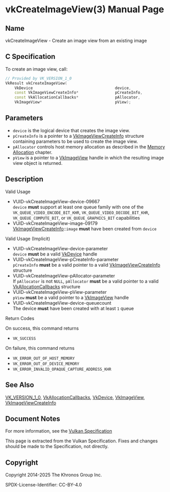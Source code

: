 # vkCreateImageView(3) Manual Page

## Name

vkCreateImageView - Create an image view from an existing image



## [](#_c_specification)C Specification

To create an image view, call:

```c++
// Provided by VK_VERSION_1_0
VkResult vkCreateImageView(
    VkDevice                                    device,
    const VkImageViewCreateInfo*                pCreateInfo,
    const VkAllocationCallbacks*                pAllocator,
    VkImageView*                                pView);
```

## [](#_parameters)Parameters

- `device` is the logical device that creates the image view.
- `pCreateInfo` is a pointer to a [VkImageViewCreateInfo](https://registry.khronos.org/vulkan/specs/latest/man/html/VkImageViewCreateInfo.html) structure containing parameters to be used to create the image view.
- `pAllocator` controls host memory allocation as described in the [Memory Allocation](https://registry.khronos.org/vulkan/specs/latest/html/vkspec.html#memory-allocation) chapter.
- `pView` is a pointer to a [VkImageView](https://registry.khronos.org/vulkan/specs/latest/man/html/VkImageView.html) handle in which the resulting image view object is returned.

## [](#_description)Description

Valid Usage

- [](#VUID-vkCreateImageView-device-09667)VUID-vkCreateImageView-device-09667  
  `device` **must** support at least one queue family with one of the `VK_QUEUE_VIDEO_ENCODE_BIT_KHR`, `VK_QUEUE_VIDEO_DECODE_BIT_KHR`, `VK_QUEUE_COMPUTE_BIT`, or `VK_QUEUE_GRAPHICS_BIT` capabilities
- [](#VUID-vkCreateImageView-image-09179)VUID-vkCreateImageView-image-09179  
  [VkImageViewCreateInfo](https://registry.khronos.org/vulkan/specs/latest/man/html/VkImageViewCreateInfo.html)::`image` **must** have been created from `device`

Valid Usage (Implicit)

- [](#VUID-vkCreateImageView-device-parameter)VUID-vkCreateImageView-device-parameter  
  `device` **must** be a valid [VkDevice](https://registry.khronos.org/vulkan/specs/latest/man/html/VkDevice.html) handle
- [](#VUID-vkCreateImageView-pCreateInfo-parameter)VUID-vkCreateImageView-pCreateInfo-parameter  
  `pCreateInfo` **must** be a valid pointer to a valid [VkImageViewCreateInfo](https://registry.khronos.org/vulkan/specs/latest/man/html/VkImageViewCreateInfo.html) structure
- [](#VUID-vkCreateImageView-pAllocator-parameter)VUID-vkCreateImageView-pAllocator-parameter  
  If `pAllocator` is not `NULL`, `pAllocator` **must** be a valid pointer to a valid [VkAllocationCallbacks](https://registry.khronos.org/vulkan/specs/latest/man/html/VkAllocationCallbacks.html) structure
- [](#VUID-vkCreateImageView-pView-parameter)VUID-vkCreateImageView-pView-parameter  
  `pView` **must** be a valid pointer to a [VkImageView](https://registry.khronos.org/vulkan/specs/latest/man/html/VkImageView.html) handle
- [](#VUID-vkCreateImageView-device-queuecount)VUID-vkCreateImageView-device-queuecount  
  The device **must** have been created with at least `1` queue

Return Codes

On success, this command returns

- `VK_SUCCESS`

On failure, this command returns

- `VK_ERROR_OUT_OF_HOST_MEMORY`
- `VK_ERROR_OUT_OF_DEVICE_MEMORY`
- `VK_ERROR_INVALID_OPAQUE_CAPTURE_ADDRESS_KHR`

## [](#_see_also)See Also

[VK\_VERSION\_1\_0](https://registry.khronos.org/vulkan/specs/latest/man/html/VK_VERSION_1_0.html), [VkAllocationCallbacks](https://registry.khronos.org/vulkan/specs/latest/man/html/VkAllocationCallbacks.html), [VkDevice](https://registry.khronos.org/vulkan/specs/latest/man/html/VkDevice.html), [VkImageView](https://registry.khronos.org/vulkan/specs/latest/man/html/VkImageView.html), [VkImageViewCreateInfo](https://registry.khronos.org/vulkan/specs/latest/man/html/VkImageViewCreateInfo.html)

## [](#_document_notes)Document Notes

For more information, see the [Vulkan Specification](https://registry.khronos.org/vulkan/specs/latest/html/vkspec.html#vkCreateImageView)

This page is extracted from the Vulkan Specification. Fixes and changes should be made to the Specification, not directly.

## [](#_copyright)Copyright

Copyright 2014-2025 The Khronos Group Inc.

SPDX-License-Identifier: CC-BY-4.0